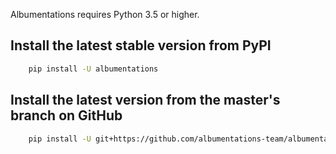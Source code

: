 Albumentations requires Python 3.5 or higher.

## Install the latest stable version from PyPI

``` Bash
    pip install -U albumentations
```

## Install the latest version from the master's branch on GitHub
``` Bash
    pip install -U git+https://github.com/albumentations-team/albumentations
```
